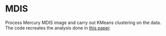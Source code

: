 # MDIS
Process Mercury MDIS image and carry out KMeans clustering on the data.
The code recreates the analysis done in [this paper](https://agupubs.onlinelibrary.wiley.com/doi/full/10.1029/2018JE005722).
